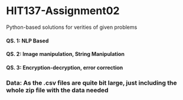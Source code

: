 # HIT137-Assignment02
Python-based solutions for verities of given problems

#### QS. 1: NLP Based
#### QS. 2: Image manipulation, String Manipulation
#### QS. 3: Encryption-decryption, error correction


### Data: As the .csv files are quite bit large, just including the whole zip file with the data needed

